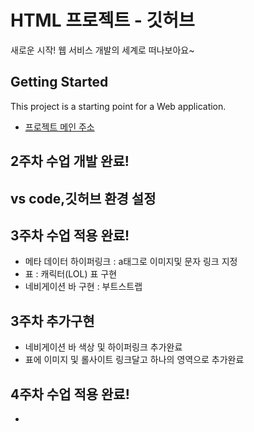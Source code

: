 # HTML 프로젝트 - 깃허브
새로운 시작! 웹 서비스 개발의 세계로 떠나보아요~
## Getting Started
This project is a starting point for a Web application.
- [프로젝트 메인 주소](https://github.com/somyeong0503/java__1)
## 2주차 수업 개발 완료!
## vs code,깃허브 환경 설정
## 3주차 수업 적용 완료!
- 메타 데이터 하이퍼링크 : a태그로 이미지및 문자 링크 지정
- 표 : 캐릭터(LOL) 표 구현
- 네비게이션 바 구현 : 부트스트랩
## 3주차 추가구현
- 네비게이션 바 색상 및 하이퍼링크 추가완료
- 표에 이미지 및 롤사이트 링크달고 하나의 영역으로 추가완료
## 4주차 수업 적용 완료!
- 